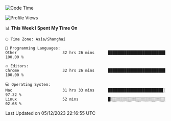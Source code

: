 <!--START_SECTION:waka-->
![Code Time](http://img.shields.io/badge/Code%20Time-1%2C642%20hrs%2050%20mins-blue)

![Profile Views](http://img.shields.io/badge/Profile%20Views-0-blue)

📊 **This Week I Spent My Time On** 

```text
🕑︎ Time Zone: Asia/Shanghai

💬 Programming Languages: 
Other                    32 hrs 26 mins      █████████████████████████   100.00 % 

🔥 Editors: 
Chrome                   32 hrs 26 mins      █████████████████████████   100.00 % 

💻 Operating System: 
Mac                      31 hrs 33 mins      ████████████████████████░   97.32 % 
Linux                    52 mins             █░░░░░░░░░░░░░░░░░░░░░░░░   02.68 % 
```


 Last Updated on 05/12/2023 22:16:55 UTC
<!--END_SECTION:waka-->